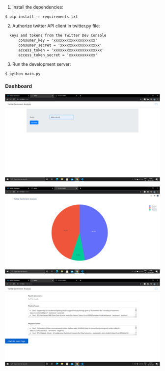 1. Install the dependencies:
  ```
  $ pip install -r requirements.txt
  ```
2. Authorize twitter API client in twitter.py file:
  ```
    keys and tokens from the Twitter Dev Console
		consumer_key = 'xxxxxxxxxxxxxxxxxxx'
		consumer_secret = 'xxxxxxxxxxxxxxxxxx'
		access_token = 'xxxxxxxxxxxxxxxxxxxxxx'
		access_token_secret = 'xxxxxxxxxxxx'

  ```

3. Run the development server:
  ```
  $ python main.py
  ```
### Dashboard
![Home page](https://github.com/sanilrod/Tweeter/blob/master/templates/1.png?raw=true "Main Page")

![Home page](https://github.com/sanilrod/Tweeter/blob/master/templates/2.png?raw=true "Dashboard")

![Home page](https://github.com/sanilrod/Tweeter/blob/master/templates/3.png?raw=true "Tweets")

